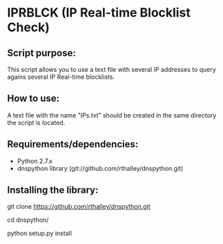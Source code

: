 # IPRBLCK (IP Real-time Blocklist Check)

Script purpose:
-----------------
This script allows you to use a text file with several IP addresses to query agains several IP Real-time blocklists. 




How to use:
-----------------
A text file with the name "IPs.txt" should be created in the same directory the script is located. 




Requirements/dependencies:
--------------------------
- Python 2.7.x
- dnspython library (git://github.com/rthalley/dnspython.git)



Installing the library:
-----------------------
git clone https://github.com/rthalley/dnspython.git

cd dnspython/

python setup.py install 

